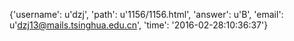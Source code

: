 {'username': u'dzj', 'path': u'1156/1156.html', 'answer': u'B', 'email': u'dzj13@mails.tsinghua.edu.cn', 'time': '2016-02-28:10:36:37'}